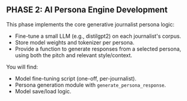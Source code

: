 PHASE 2: AI Persona Engine Development
--------------------------------------

This phase implements the core generative journalist persona logic:

- Fine-tune a small LLM (e.g., distilgpt2) on each journalist's corpus.
- Store model weights and tokenizer per persona.
- Provide a function to generate responses from a selected persona, using both the pitch and relevant style/context.

You will find:
- Model fine-tuning script (one-off, per-journalist).
- Persona generation module with `generate_persona_response`.
- Model save/load logic.